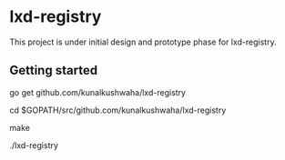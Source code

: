 lxd-registry
==========================

This project is under initial design and prototype phase for lxd-registry.

Getting started
---------------

go get github.com/kunalkushwaha/lxd-registry

cd $GOPATH/src/github.com/kunalkushwaha/lxd-registry

make

./lxd-registry
